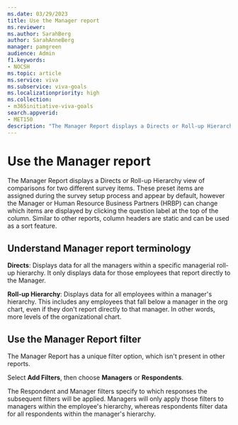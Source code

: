 ```yaml
---
ms.date: 03/29/2023
title: Use the Manager report
ms.reviewer: 
ms.author: SarahBerg
author: SarahAnneBerg
manager: pamgreen
audience: Admin
f1.keywords:
- NOCSH
ms.topic: article
ms.service: viva
ms.subservice: viva-goals
ms.localizationpriority: high
ms.collection:  
- m365initiative-viva-goals  
search.appverid:
- MET150
description: "The Manager Report displays a Directs or Roll-up Hierarchy view for two preselected survey items within a specific hierarchy."
---
```


# Use the Manager report 

The Manager Report displays a Directs or Roll-up Hierarchy view of comparisons for two different survey items. These preset items are assigned during the survey setup process and appear by default, however the Manager or Human Resource Business Partners (HRBP) can change which items are displayed by clicking the question label at the top of the column. Similar to other reports, column headers are static and can be used as a sort feature. 

## Understand Manager report terminology 

**Directs**: Displays data for all the managers within a specific managerial roll-up hierarchy. It only displays data for those employees that report directly to the Manager.  

**Roll-up Hierarchy**: Displays data for all employees within a manager's hierarchy. This includes any employees that fall below a manager in the org chart, even if they don't report directly to that manager. In other words, more levels of the organizational chart. 

## Use the Manager Report filter 

The Manager Report has a unique filter option, which isn't present in other reports. 

Select **Add Filters**, then choose **Managers** or **Respondents**.  

The Respondent and Manager filters specify to which responses the subsequent filters will be applied. Managers will only apply those filters to managers within the employee's hierarchy, whereas respondents filter data for all respondents within the manager's hierarchy. 